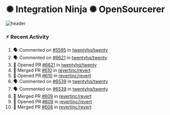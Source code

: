  
<h1 align="center">✺ Integration Ninja ✺ OpenSourcerer</h1>

![header](https://github.com/Nabhag8848/Nabhag8848/assets/65061890/3ecbdaa2-ea2a-4413-a40a-87945f5fb05a)

### :zap: Recent Activity

<!--START_SECTION:activity-->
1. 🗣 Commented on [#5595](https://github.com/twentyhq/twenty/issues/5595#issuecomment-2288581490) in [twentyhq/twenty](https://github.com/twentyhq/twenty)
2. 🗣 Commented on [#6621](https://github.com/twentyhq/twenty/pull/6621#issuecomment-2288468200) in [twentyhq/twenty](https://github.com/twentyhq/twenty)
3. 💪 Opened PR [#6621](https://github.com/twentyhq/twenty/pull/6621) in [twentyhq/twenty](https://github.com/twentyhq/twenty)
4. 🎉 Merged PR [#610](https://github.com/revertinc/revert/pull/610) in [revertinc/revert](https://github.com/revertinc/revert)
5. 💪 Opened PR [#610](https://github.com/revertinc/revert/pull/610) in [revertinc/revert](https://github.com/revertinc/revert)
6. 🗣 Commented on [#6539](https://github.com/twentyhq/twenty/pull/6539#issuecomment-2286827804) in [twentyhq/twenty](https://github.com/twentyhq/twenty)
7. 🗣 Commented on [#6539](https://github.com/twentyhq/twenty/pull/6539#issuecomment-2285905407) in [twentyhq/twenty](https://github.com/twentyhq/twenty)
8. 🎉 Merged PR [#609](https://github.com/revertinc/revert/pull/609) in [revertinc/revert](https://github.com/revertinc/revert)
9. 💪 Opened PR [#609](https://github.com/revertinc/revert/pull/609) in [revertinc/revert](https://github.com/revertinc/revert)
10. 🎉 Merged PR [#608](https://github.com/revertinc/revert/pull/608) in [revertinc/revert](https://github.com/revertinc/revert)
<!--END_SECTION:activity-->

  



